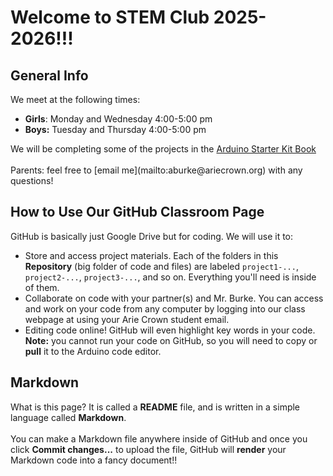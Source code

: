 # Welcome to STEM Club 2025-2026!!!

## General Info
We meet at the following times:<ul>
<li><b>Girls</b>: Monday and Wednesday 4:00-5:00 pm</li>
<li><b>Boys:</b> Tuesday and Thursday 4:00-5:00 pm</li>
</ul>
We will be completing some of the projects in the <a href="https://www.eitkw.com/wp-content/uploads/2020/03/Arduino_Projects_Book.pdf?srsltid=AfmBOooP6QULIBW6AtcH75lCg9XHwDWHAwAWwKWO1ZQsvDMvkpbHm_Gu">
  Arduino Starter Kit Book
</a> <br><br>
Parents: feel free to [email me](mailto:aburke@ariecrown.org) with any questions!




## How to Use Our GitHub Classroom Page
GitHub is basically just Google Drive but for coding. We will use it to: <ul>
<li>Store and access project materials. Each of the folders in this <b>Repository</b> (big folder of code and files) are labeled <code>project1-...</code>, <code>project2-...</code>, <code>project3-...</code>, and so on. Everything you'll need is inside of them.</li>
<li>Collaborate on code with your partner(s) and Mr. Burke. You can access and work on your code from any computer by logging into our class webpage at <https://classroom.github.com/classrooms/238337690-ac-stem-club-classroom> using your Arie Crown student email.</li>
<li>Editing code online! GitHub will even highlight key words in your code. <b>Note:</b> you cannot run your code on GitHub, so you will need to copy or <b>pull</b> it to the Arduino code editor.</li>
</ul>
  
## Markdown
What is this page? It is called a <b>README</b> file, and is written in a simple language called <b>Markdown</b>.
<br><br>
You can make a Markdown file anywhere inside of GitHub and once you click <b>Commit changes...</b> to upload the file, GitHub will <b>render</b> your Markdown code into a fancy document!!
